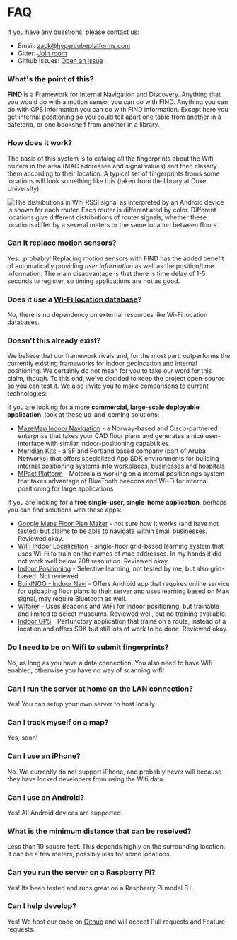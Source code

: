 # FAQ


If you have any questions, please contact us:

* Email: [zack@hypercubeplatforms.com](mailto:zack@hypercubeplatforms.com)
* Gitter: [Join room](https://gitter.im/schollz/find)
* Github Issues: [Open an issue](https://github.com/schollz/find/issues/new)

###  What's the point of this?

**FIND** is a Framework for Internal Navigation and Discovery. Anything that you would do with a motion sensor you can do with FIND. Anything you can do with GPS information you can do with FIND information. Except here you get internal positioning so you could tell apart one table from another in a cafeteria, or one bookshelf from another in a library.

### How does it work?

The basis of this system is to catalog all the fingerprints about the
Wifi routers in the area (MAC addresses and signal values) and then
classify them according to their location. A typical set of fingerprints
froms some locations will look something like this (taken from the
library at Duke University):

![The distributions in Wifi RSSI signal as interpreted by an Android
device is shown for each router. Each router is differentiated by color.
Different locations give different distributions of router signals,
whether these locations differ by a several meters or the same location
between floors.](http://localhost:8000/img/fingerprint_library.png)

### Can it replace motion sensors?

Yes...probably! Replacing motion sensors with FIND has the added benefit of automatically providing *user information* as well as the position/time information. The main disadvantage is that there is time delay of 1-5 seconds to register, so timing applications are not as good.


### Does it use a [Wi-Fi location database](https://en.wikipedia.org/wiki/Wi-Fi_positioning_system#Public_Wi-Fi_location_databases)?

No, there is no dependency on external resources like Wi-Fi location databases.

###  Doesn't this already exist?

We believe that our framework rivals and, for the most part, outperforms the currently existing frameworks for indoor geolocation and internal positioning. We certainly do not mean for you to take our word for this claim, though. To this end, we've decided to keep the project open-source so you can test it. We also invite you to make comparisons to current technologies:

If you are looking for a more **commercial, large-scale deployable application**, look at these up-and-coming solutions:

-   [MazeMap Indoor Navigation] - a Norway-based and Cisco-partnered enterprise that takes your CAD floor plans and generates a nice user-interface with similar indoor-positioning capabilities.
-   [Meridian Kits] - a SF and Portland based company (part of Aruba Networks) that offers specialized App SDK environments for building internal positioning systems into workplaces, businesses and hospitals
-   [MPact Platform] - Motorola is working on a internal positionings system that takes advantage of BlueTooth beacons and Wi-Fi for internal positioning for large applications

If you are looking for a **free single-user, single-home application**, perhaps you can find solutions with these apps:

-   [Google Maps Floor Plan Maker] - not sure how it works (and have not tested) but claims to be able to navigate within small businesses. Reviewed okay.
-   [WiFi Indoor Localization] - single-floor grid-based learning system that uses Wi-Fi to train on the names of mac addresses. In my hands it did not work well below 20ft resolution. Reviewed okay.
-   [Indoor Positioning] - Selective learning, not tested by me, but also grid-based. Not reviewed.
-   [BuildNGO - Indoor Navi] - Offers Android app that requires online service for uploading floor plans to their server and uses learning based on Max signal, may require Bluetooth as well.
-   [Wifarer] - Uses Beacons and WiFi for Indoor positioning, but trainable and limited to select museums. Reviewed well, but no training available.
-   [Indoor GPS] - Perfunctory application that trains on a route, instead of a location and offers SDK but still lots of work to be done. Reviewed okay.

  [MazeMap Indoor Navigation]: http://mazemap.com/what-it-is
  [Meridian Kits]: http://www.meridianapps.com
  [MPact Platform]: http://newsroom.motorolasolutions.com/Press-Releases/Communicate-to-Shoppers-at-the-Right-Time-with-First-of-its-Kind-Location-Based-Platform-from-Motor-49e1.aspx
  [Google Maps Floor Plan Maker]: https://play.google.com/store/apps/details?id=com.google.android.apps.insight.surveyor&hl=en
  [WiFi Indoor Localization]: https://play.google.com/store/apps/details?id=com.hfalan.wifilocalization&hl=en
  [Indoor Positioning]: https://play.google.com/store/apps/details?id=com.bombao.projetwifi&hl=en
  [BuildNGO - Indoor Navi]: https://play.google.com/store/apps/details?id=com.sails.buildngo&hl=en
  [Wifarer]: https://play.google.com/store/apps/details?id=com.wifarer.android&hl=en
  [Indoor GPS]: https://play.google.com/store/apps/details?id=com.ladiesman217.indoorgps&hl=en


###  Do I need to be on Wifi to submit fingerprints?

No, as long as you have a data connection. You also need to have Wifi enabled, otherwise you have no way of scanning wifi!

###  Can I run the server at home on the LAN connection?

Yes! You can setup your own server to host locally.

###  Can I track myself on a map?

Yes, soon!

###  Can I use an iPhone?

No. We currently do not support iPhone, and probably never will because they have locked developers from using the Wifi data.

###  Can I use an Android?

Yes! All Android devices are supported.

###  What is the minimum distance that can be resolved?

Less than 10 square feet. This depends highly on the surrounding location. It can be a few meters, possibly less for some locations.

###  Can you run the server on a Raspberry Pi?

Yes! Its been tested and runs great on a Raspberry Pi model B+.

### Can I help develop?

Yes! We host our code on [Github](https://github.com/schollz/find) and will accept Pull requests and Feature requests.

